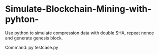 # Simulate-Blockchain-Mining-with-pyhton-
Use python to simulate compression data with double SHA, repeat nonce and generate genesis block.

Command:
py testcase.py
